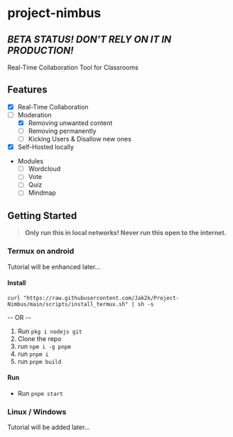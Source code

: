 # project-nimbus

## **_BETA STATUS! DON'T RELY ON IT IN PRODUCTION!_**

Real-Time Collaboration Tool for Classrooms

## Features

- [x] Real-Time Collaboration
- [ ] Moderation
  - [x] Removing unwanted content
  - [ ] Removing permanently
  - [ ] Kicking Users & Disallow new ones
- [x] Self-Hosted locally
- Modules
  - [ ] Wordcloud
  - [ ] Vote
  - [ ] Quiz
  - [ ] Mindmap

## Getting Started

> **Only run this in local networks! Never run this open to the internet.**

### Termux on android

Tutorial will be enhanced later...

#### Install

`curl "https://raw.githubusercontent.com/Jak2k/Project-Nimbus/main/scripts/install_termux.sh" | sh -s`

-- OR --

1. Run `pkg i nodejs git`
2. Clone the repo
3. run `npm i -g pnpm`
4. run `pnpm i`
5. run `pnpm build`

#### Run

- Run `pnpm start`

### Linux / Windows

Tutorial will be added later...
